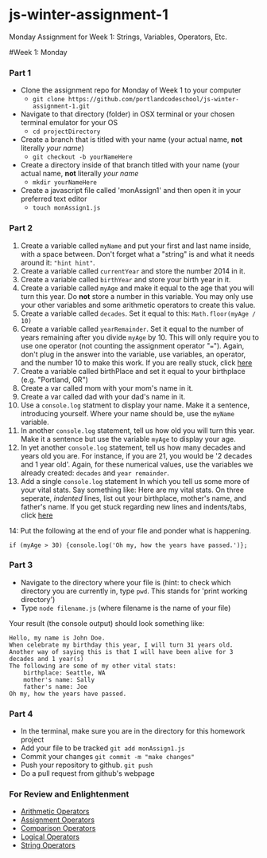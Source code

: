 js-winter-assignment-1
======================

Monday Assignment for Week 1: Strings, Variables, Operators, Etc. 

#Week 1: Monday 

### Part 1
- Clone the assignment repo for Monday of Week 1 to your computer
    + `git clone https://github.com/portlandcodeschool/js-winter-assignment-1.git`
- Navigate to that directory (folder) in OSX terminal or your chosen terminal emulator for your OS
    + `cd projectDirectory` 
- Create a branch that is titled with your name (your actual name, **not** literally *your name*)
    + `git checkout -b yourNameHere`
- Create a directory inside of that branch titled with your name (your actual name, **not** literally *your name* 
    + `mkdir yourNameHere` 
- Create a javascript file called 'monAssign1' and then open it in your preferred text editor
    + `touch monAssign1.js`
    
### Part 2
1. Create a variable called `myName` and put your first and last name inside, with a space between. Don't forget what a "string" is and what it needs around it: `"hint hint"`.
2. Create a variable called `currentYear` and store the number 2014 in it. 
3. Create a variable called `birthYear` and store your birth year in it. 
4. Create a variable called `myAge` and make it equal to the age that you will turn this year. Do **not** store a number in this variable. You may only use your other variables and some arithmetic operators to create this value.  
5. Create a variable called `decades`. Set it equal to this: `Math.floor(myAge / 10)`
6. Create a variable called `yearRemainder`. Set it equal to the number of years remaining after you divide `myAge` by 10. This will only require you to use one operator (not counting the assignment operator "`=`"). Again, don't plug in the answer into the variable, use variables, an operator, and the number 10 to make this work. If you are really stuck, click [here](https://developer.mozilla.org/en-US/docs/Web/JavaScript/Reference/Operators/Arithmetic_Operators#.25_.28Modulus.29)
7. Create a variable called birthPlace and set it equal to your birthplace (e.g. "Portland, OR")
8. Create a var called mom with your mom's name in it.
9. Create a var called dad with your dad's name in it. 
10. Use a `console.log` statment to display your name. Make it a sentence, introducing yourself. Where your name should be, use the `myName` variable. 
11. In another `console.log` statement, tell us how old you will turn this year. Make it a sentence but use the variable `myAge` to display your age.
12. In yet another `console.log` statement, tell us how many decades and years old you are. For instance, if you are 21, you would be '2 decades and 1 year old'. Again, for these numerical values, use the variables we already created: `decades` and `year remainder`. 
13. Add a single `console.log` statement In which you tell us some more of your vital stats. Say something like: Here are my vital stats. On three seperate, *indented* lines, list out your birthplace, mother's name, and father's name. If you get stuck regarding new lines and indents/tabs, click [here](https://developer.mozilla.org/en-US/docs/Web/JavaScript/Guide/Values,_variables,_and_literals#String_literals)

14: Put the following at the end of your file and ponder what is happening. 

    if (myAge > 30) {console.log('Oh my, how the years have passed.')};

### Part 3
- Navigate to the directory where your file is (hint: to check which directory you are currently in, type `pwd`. This stands for 'print working directory')
- Type `node filename.js` (where filename is the name of your file)

Your result (the console output) should look something like:

    Hello, my name is John Doe.
    When celebrate my birthday this year, I will turn 31 years old.
    Another way of saying this is that I will have been alive for 3 decades and 1 year(s)
    The following are some of my other vital stats:
        birthplace: Seattle, WA
        mother's name: Sally
        father's name: Joe   
    Oh my, how the years have passed.      

### Part 4
- In the terminal, make sure you are in the directory for this homework project
- Add your file to be tracked
    `git add monAssign1.js`
- Commit your changes
    `git commit -m "make changes"` 
- Push your repository to github.
    `git push`
- Do a pull request from github's webpage

### For Review and Enlightenment
- [Arithmetic Operators](https://developer.mozilla.org/en-US/docs/Web/JavaScript/Reference/Operators/Arithmetic_Operators?redirectlocale=en-US&redirectslug=JavaScript%2FReference%2FOperators%2FArithmetic_Operators)
- [Assignment Operators](https://developer.mozilla.org/en-US/docs/Web/JavaScript/Reference/Operators/Assignment_Operators?redirectlocale=en-US&redirectslug=JavaScript%2FReference%2FOperators%2FAssignment_Operators)
- [Comparison Operators](https://developer.mozilla.org/en-US/docs/Web/JavaScript/Reference/Operators/Comparison_Operators?redirectlocale=en-US&redirectslug=JavaScript%2FReference%2FOperators%2FComparison_Operators)
- [Logical Operators](https://developer.mozilla.org/en-US/docs/Web/JavaScript/Reference/Operators/Logical_Operators?redirectlocale=en-US&redirectslug=JavaScript%2FReference%2FOperators%2FLogical_Operators)
- [String Operators](https://developer.mozilla.org/en-US/docs/Web/JavaScript/Reference/Operators/String_Operators?redirectlocale=en-US&redirectslug=JavaScript%2FReference%2FOperators%2FString_Operators)
